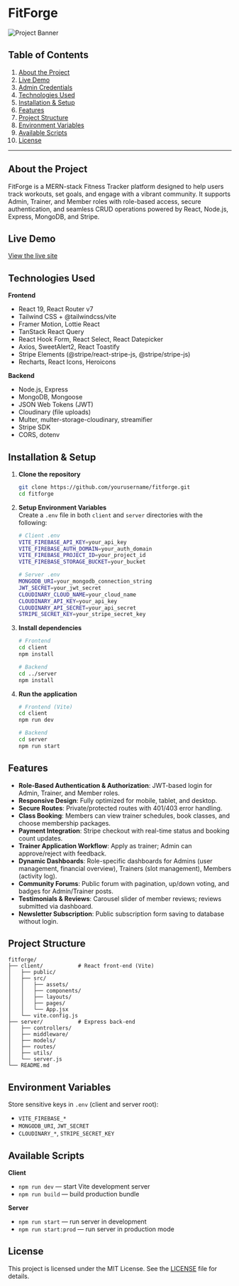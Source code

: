 # FitForge
![Project Banner](https://i.ibb.co/7tYM1mdF/image.png)

## Table of Contents
1. [About the Project](#about-the-project)
2. [Live Demo](#live-demo)
3. [Admin Credentials](#admin-credentials)
4. [Technologies Used](#technologies-used)
5. [Installation & Setup](#installation--setup)
6. [Features](#features)
7. [Project Structure](#project-structure)
8. [Environment Variables](#environment-variables)
9. [Available Scripts](#available-scripts)
10. [License](#license)

---

## About the Project
FitForge is a MERN-stack Fitness Tracker platform designed to help users track workouts, set goals, and engage with a vibrant community. It supports Admin, Trainer, and Member roles with role-based access, secure authentication, and seamless CRUD operations powered by React, Node.js, Express, MongoDB, and Stripe.

## Live Demo
[View the live site](https://your-live-site-url.com)


## Technologies Used
**Frontend**
- React 19, React Router v7  
- Tailwind CSS + @tailwindcss/vite  
- Framer Motion, Lottie React  
- TanStack React Query  
- React Hook Form, React Select, React Datepicker  
- Axios, SweetAlert2, React Toastify  
- Stripe Elements (@stripe/react-stripe-js, @stripe/stripe-js)  
- Recharts, React Icons, Heroicons  

**Backend**
- Node.js, Express  
- MongoDB, Mongoose  
- JSON Web Tokens (JWT)  
- Cloudinary (file uploads)  
- Multer, multer-storage-cloudinary, streamifier  
- Stripe SDK  
- CORS, dotenv

## Installation & Setup
1. **Clone the repository**
   ```bash
   git clone https://github.com/yourusername/fitforge.git
   cd fitforge
   ```
2. **Setup Environment Variables**  
   Create a `.env` file in both `client` and `server` directories with the following:
   ```bash
   # Client .env
   VITE_FIREBASE_API_KEY=your_api_key
   VITE_FIREBASE_AUTH_DOMAIN=your_auth_domain
   VITE_FIREBASE_PROJECT_ID=your_project_id
   VITE_FIREBASE_STORAGE_BUCKET=your_bucket

   # Server .env
   MONGODB_URI=your_mongodb_connection_string
   JWT_SECRET=your_jwt_secret
   CLOUDINARY_CLOUD_NAME=your_cloud_name
   CLOUDINARY_API_KEY=your_api_key
   CLOUDINARY_API_SECRET=your_api_secret
   STRIPE_SECRET_KEY=your_stripe_secret_key
   ```
3. **Install dependencies**
   ```bash
   # Frontend
   cd client
   npm install

   # Backend
   cd ../server
   npm install
   ```
4. **Run the application**
   ```bash
   # Frontend (Vite)
   cd client
   npm run dev

   # Backend
   cd server
   npm run start
   ```

## Features
- **Role-Based Authentication & Authorization**: JWT-based login for Admin, Trainer, and Member roles.
- **Responsive Design**: Fully optimized for mobile, tablet, and desktop.
- **Secure Routes**: Private/protected routes with 401/403 error handling.
- **Class Booking**: Members can view trainer schedules, book classes, and choose membership packages.
- **Payment Integration**: Stripe checkout with real-time status and booking count updates.
- **Trainer Application Workflow**: Apply as trainer; Admin can approve/reject with feedback.
- **Dynamic Dashboards**: Role-specific dashboards for Admins (user management, financial overview), Trainers (slot management), Members (activity log).
- **Community Forums**: Public forum with pagination, up/down voting, and badges for Admin/Trainer posts.
- **Testimonials & Reviews**: Carousel slider of member reviews; reviews submitted via dashboard.
- **Newsletter Subscription**: Public subscription form saving to database without login.

## Project Structure
```
fitforge/
├── client/           # React front-end (Vite)
│   ├── public/
│   ├── src/
│   │   ├── assets/
│   │   ├── components/
│   │   ├── layouts/
│   │   ├── pages/
│   │   └── App.jsx
│   └── vite.config.js
├── server/           # Express back-end
│   ├── controllers/
│   ├── middleware/
│   ├── models/
│   ├── routes/
│   ├── utils/
│   └── server.js
└── README.md
```

## Environment Variables
Store sensitive keys in `.env` (client and server root):
- `VITE_FIREBASE_*`
- `MONGODB_URI`, `JWT_SECRET`
- `CLOUDINARY_*`, `STRIPE_SECRET_KEY`

## Available Scripts
**Client**
- `npm run dev` — start Vite development server
- `npm run build` — build production bundle

**Server**
- `npm run start` — run server in development
- `npm run start:prod` — run server in production mode

## License
This project is licensed under the MIT License. See the [LICENSE](LICENSE) file for details.
